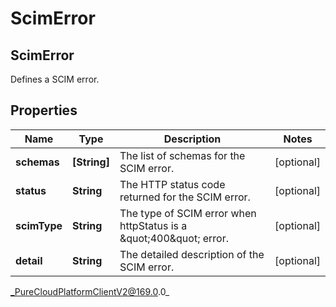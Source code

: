 # ScimError

## ScimError
Defines a SCIM error.

## Properties

|Name | Type | Description | Notes|
|------------ | ------------- | ------------- | -------------|
| **schemas** | **[String]** | The list of schemas for the SCIM error. | [optional] |
| **status** | **String** | The HTTP status code returned for the SCIM error. | [optional] |
| **scimType** | **String** | The type of SCIM error when httpStatus is a \&quot;400\&quot; error. | [optional] |
| **detail** | **String** | The detailed description of the SCIM error. | [optional] |



_PureCloudPlatformClientV2@169.0.0_
